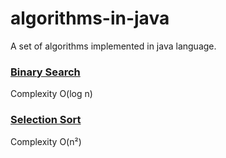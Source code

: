 # algorithms-in-java

A set of algorithms implemented in java language.

### [Binary Search](./src/main/java/br/com/torquato/algorithms/BinarySearch.java)

Complexity O(log n)

### [Selection Sort](./src/main/java/br/com/torquato/algorithms/SelectionSort.java)

Complexity O(n²)